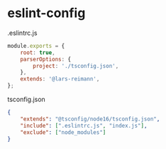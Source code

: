 # eslint-config

.eslintrc.js

```js
module.exports = {
    root: true,
    parserOptions: {
        project: './tsconfig.json',
    },
    extends: '@lars-reimann',
};
```

tsconfig.json

```json
{
    "extends": "@tsconfig/node16/tsconfig.json",
    "include": [".eslintrc.js", "index.js"],
    "exclude": ["node_modules"]
}
```
